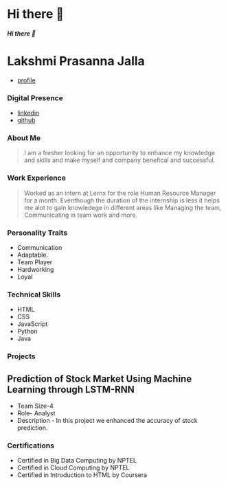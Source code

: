# Hi there 👋
##### Hi there 👋
>
Lakshmi Prasanna Jalla
=========
+ [profile](https://C:\Users\laksh\Downloads\profile.jpg)
### Digital Presence

+ [linkedin](https://www.linkedin.com/in/jalla-lakshmi-prasanna/)
+ [github](https://github.com/lakshmiprasannajalla/lakshmiprasannajalla/edit/main/README.md)
### About Me
> I am a fresher looking for an opportunity to enhance my knowledge and skills and make myself and company benefical and successful.
> 
### Work Experience
> Worked as an intern at Lernx for the role Human Resource Manager for a month.
> Eventhough the duration of the internship is less it helps me alot to gain knowledege in different areas like Managing the team, Communicating in team work and more.

### Personality Traits
- Communication
- Adaptable.
- Team Player
- Hardworking
- Loyal
### Technical Skills
- HTML
- CSS
- JavaScript
- Python
- Java
### Projects
## Prediction of Stock Market Using Machine Learning through LSTM-RNN
+ Team Size-4
+ Role- Analyst
+ Description - In this project we enhanced the accuracy of stock prediction.

### Certifications
- Certified in Big Data Computing by NPTEL
- Certified in Cloud Computing by NPTEL
- Certified in Introduction to HTML by Coursera



<!--
**lakshmiprasannajalla/lakshmiprasannajalla** is a ✨ _special_ ✨ repository because its `README.md` (this file) appears on your GitHub profile.

Here are some ideas to get you started:

- 🔭 I’m currently working on ...
- 🌱 I’m currently learning ...
- 👯 I’m looking to collaborate on ...
- 🤔 I’m looking for help with ...
- 💬 Ask me about ...
- 📫 How to reach me: ...
- 😄 Pronouns: ...
- ⚡ Fun fact: ...
-->
